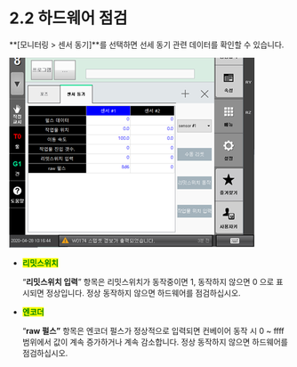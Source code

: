 # 2.2 하드웨어 점검

**\[모니터링 > 센서 동기]**를 선택하면 선세 동기 관련 데이터를 확인할 수 있습니다.

![](../.gitbook/assets/image21.png)

*   <mark style="color:green;">**리밋스위치**</mark>

    “**리밋스위치 입력**” 항목은 리밋스위치가 동작중이면 1, 동작하지 않으면 0 으로 표시되면 정상입니다. 정상 동작하지 않으면 하드웨어를 점검하십시오.
*   <mark style="color:green;">**엔코더**</mark>

    “**raw 펄스”** 항목은 엔코더 펄스가 정상적으로 입력되면 컨베이어 동작 시 0 \~ ffff 범위에서 값이 계속 증가하거나 계속 감소합니다. 정상 동작하지 않으면 하드웨어를 점검하십시오.
